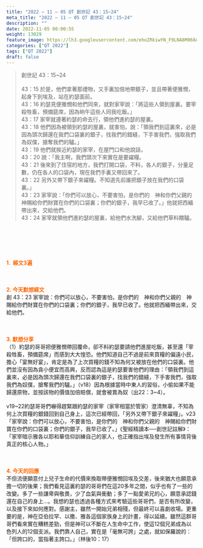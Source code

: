 ```yaml
---
title: "2022 – 11 – 05 QT 創世記 43：15~24"
meta_title: "2022 – 11 – 05 QT 創世記 43：15~24"
description: ""
date: 2022-11-05 00:00:55
weight: 13029
feature_image: https://lh3.googleusercontent.com/ehoZRkiwYN_F9LNA8M068AYxt73EavCZno-PD1cJRuf5BbSkQVUWr3gNEbt5kSs28Pb_Elg17kSrtf9ybWvojWoMV6I4tPM3vGRGDq6GkKkPdL2Gut4QAIw4-uykKUAtNiKgQKntvsU=w800
categories: ["QT 2022"]
tags: ["QT 2022"]
draft: false
---
```


<blockquote>創世記 43：15~24<br />
<br />
43：15 於是，他們拿著那禮物，又手裏加倍地帶銀子，並且帶著便雅憫，起身下到埃及，站在約瑟面前。<br />
43：16 約瑟見便雅憫和他們同來，就對家宰說：「將這些人領到屋裏。要宰殺牲畜，預備筵席，因為晌午這些人同我吃飯。」<br />
43：17 家宰就遵著約瑟的命去行，領他們進約瑟的屋裏。<br />
43：18 他們因為被領到約瑟的屋裏，就害怕，說：「領我們到這裏來，必是因為頭次歸還在我們口袋裏的銀子，找我們的錯縫，下手害我們，強取我們為奴僕，搶奪我們的驢。」<br />
43：19 他們就挨近約瑟的家宰，在屋門口和他說話，<br />
43：20 說：「我主啊，我們頭次下來實在是要糴糧。<br />
43：21 後來到了住宿的地方，我們打開口袋，不料，各人的銀子，分量足數，仍在各人的口袋內，現在我們手裏又帶回來了。<br />
43：22 另外又帶下銀子來糴糧。不知道先前誰把銀子放在我們的口袋裏。」<br />
43：23 家宰說：「你們可以放心，不要害怕，是你們的　神和你們父親的　神賜給你們財寶在你們的口袋裏；你們的銀子，我早已收了。」他就把西緬帶出來，交給他們。<br />
43：24 家宰就領他們進約瑟的屋裏，給他們水洗腳，又給他們草料餵驢。</blockquote><br />
&nbsp;<br />
<br />
&nbsp;<br />
<br />
<span style="color: #ff6600;"><strong>1.  經文3遍</strong></span><br />
<br />
&nbsp;<br />
<br />
<span style="color: #ff6600;"><strong>2. 今天默想經文<br />
</strong></span>創 43：23 家宰說：你們可以放心，不要害怕，是你們的　神和你們父親的　神賜給你們財寶在你們的口袋裏；你們的銀子，我早已收了。他就把西緬帶出來，交給他們。<br />
<br />
&nbsp;<br />
<br />
<strong><span style="color: #ff6600;">3. 默想分享<br />
</span></strong>（1）約瑟的哥哥把便雅憫帶回覆命，卻不料約瑟要請他們進屋吃飯，甚至還「宰殺牲畜，預備筵席」而感到大大惶恐。他們知道自己不過是前來買糧的偏遠小民，擔心「宴無好宴」，肯定是為了上次買糧的錢不知為何又被放在他們的口袋裏。他們並沒有因為貪小便宜而高興，反而認為這是約瑟要害他們的理由：「領我們到這裏來，必是因為頭次歸還在我們口袋裏的銀子，找我們的錯縫，下手害我們，強取我們為奴僕，搶奪我們的驢。」（v18）因為根據當時中東人的習俗，小偷如果不能歸還原物，並按該物的價值加倍賠償，就會被賣為奴（出22：3~4）。<br />
<br />
v19~22約瑟哥哥們嚇得趕緊跟約瑟的家宰（家宰相當於管家）澄清無辜，不知為何上次買糧的銀錢回到自己身上，這次已經帶回，「另外又帶下銀子來糴糧」。v23「家宰說：你們可以放心，不要害怕，是你們的　神和你們父親的　神賜給你們財寶在你們的口袋裏；你們的銀子，我早已收了。」《聖經精讀本──創世記註解》：「家宰暗示雅各以耶和華信仰訓練自己的家人，也正確指出埃及發生所有事情背後真正的核心人物。」<br />
<br />
&nbsp;<br />
<br />
<strong><span style="color: #ff6600;">4. 今天的回應<br />
</span></strong>不但流便願意付上兒子生命的代價來換取帶便雅憫回埃及交差，後來猶大也願意承擔一切的後果；我們看見這裏約瑟的哥哥們在這20多年之間，似乎也有了一些的改變。多了一些謙卑與敬畏，少了血氣與衝動；多了一點愛弟兄的心，願意承認錢還在自己的身上…。我想約瑟也透過各種方式來考驗這些哥哥們，是否有所改變，以及接下來如何應對。感謝主，雖然一開始兄弟相殘，但最終可以喜劇收場。更重要的是，神在亞伯拉罕、以撒、雅各這個家族身上的計畫，得以延續。雖然這群哥哥們看來實在糟糕差勁，但是神可以不斷在人生命中工作，使這12個兄弟成為以色列人的12個支派。我們靠人自己，實在是「毫無可誇」之處，就如保羅說的：「但誇口的，當指著主誇口。」（林後10：17）
        